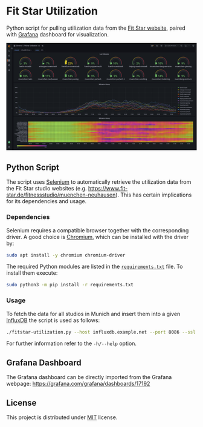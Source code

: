 # Fit Star Utilization

Python script for pulling utilization data from the
[Fit Star website](https://www.fit-star.de), paired with
[Grafana](https://grafana.com/)
dashboard for visualization.

![Fit Star Utilization Dashboard](dashboard.png)

## Python Script
The script uses [Selenium](https://www.selenium.dev/)
to automatically retrieve the utilization data from the Fit Star studio
websites (e.g. https://www.fit-star.de/fitnessstudio/muenchen-neuhausen).
This has certain implications for its dependencies and usage.

### Dependencies
Selenium requires a compatible browser together with the corresponding driver.
A good choice is [Chromium](https://www.chromium.org),
which can be installed with the driver by:
```bash
sudo apt install -y chromium chromium-driver
```
The required Python modules are listed in the
[`requirements.txt`](requirements.txt)
file. To install them execute:
```bash
sudo python3 -m pip install -r requirements.txt
```

### Usage
To fetch the data for all studios in Munich and insert them into a given
[InfluxDB](https://www.influxdata.com/) the script is used as follows:
```bash
./fitstar-utilization.py --host influxdb.example.net --port 8086 --ssl --verify-ssl --username admin --password supersecretpassword --filter muenchen
```
For further information refer to the `-h/--help` option.

## Grafana Dashboard
The Grafana dashboard can be directly imported from the Grafana webpage:
https://grafana.com/grafana/dashboards/17192

## License
This project is distributed under [MIT](LICENSE) license.
